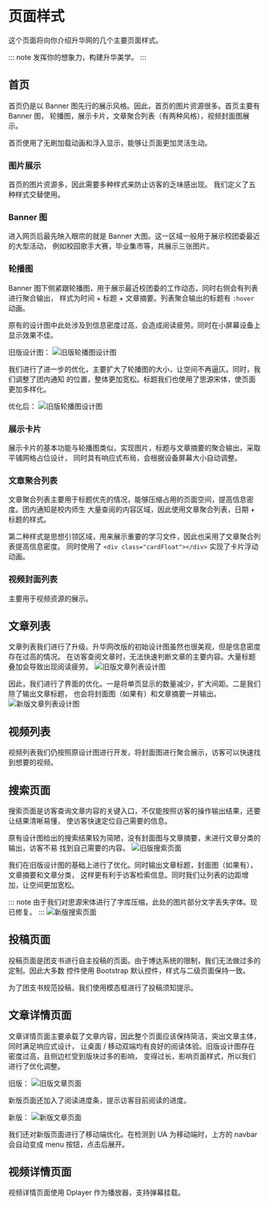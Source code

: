 # 页面样式

这个页面将向你介绍升华网的几个主要页面样式。

::: note
发挥你的想象力，构建升华美学。
:::

## 首页

首页仍是以 Banner 图先行的展示风格。因此，首页的图片资源很多。首页主要有 Banner 图，
轮播图，展示卡片，文章聚合列表（有两种风格），视频封面图展示。

首页使用了无刷加载动画和浮入显示，能够让页面更加灵活生动。

### 图片展示

首页的图片资源多，因此需要多种样式来防止访客的乏味感出现。
我们定义了五种样式交替使用。

### Banner 图

进入网页后最先映入眼帘的就是 Banner 大图。这一区域一般用于展示校团委最近的大型活动，
例如校园歌手大赛，毕业集市等，共展示三张图片。

### 轮播图

Banner 图下侧紧跟轮播图，用于展示最近校团委的工作动态，同时右侧会有列表进行聚合输出，
样式为时间 + 标题 + 文章摘要。列表聚合输出的标题有 ```:hover``` 动画。

原有的设计图中此处涉及到信息密度过高，会造成阅读疲劳。同时在小屏幕设备上显示效果不佳。

旧版设计图：
![旧版轮播图设计图](style-oldWorkSection.png)

我们进行了进一步的优化，主要扩大了轮播图的大小，让空间不再逼仄。同时，我们调整了团内通知
的位置，整体更加宽松。标题我们也使用了思源宋体，使页面更加多样化。

优化后：
![旧版轮播图设计图](style-newWorkSection.png)

### 展示卡片

展示卡片的基本功能与轮播图类似，实现图片，标题与文章摘要的聚合输出，采取平铺网格占位设计，
同时具有响应式布局，会根据设备屏幕大小自动调整。

### 文章聚合列表

文章聚合列表主要用于标题优先的情况，能够压缩占用的页面空间，提高信息密度。团内通知是校内师生
大量查阅的内容区域，因此使用文章聚合列表，日期 + 标题的样式。

第二种样式是思想引领区域，用来展示重要的学习文件，因此也采用了文章聚合列表提高信息密度。
同时使用了 ```<div class="cardFloat"></div>``` 实现了卡片浮动动画。

### 视频封面列表

主要用于视频资源的展示。

## 文章列表

文章列表我们进行了升级。升华网改版的初始设计图虽然也很美观，但是信息密度存在过高的情况。
在访客查阅文章时，无法快速判断文章的主要内容。大量标题叠加会导致出现阅读疲劳。
![旧版文章列表设计图](style-oldPassageList.png)

因此，我们进行了界面的优化。一是将单页显示的数量减少，扩大间距。二是我们除了输出文章标题，
也会将封面图（如果有）和文章摘要一并输出。
![新版文章列表设计图](style-newPassageList.png)

## 视频列表

视频列表我们仍按照原设计图进行开发，将封面图进行聚合展示，访客可以快速找到想要的视频。

## 搜索页面

搜索页面是访客查询文章内容的关键入口，不仅能按照访客的操作输出结果，还要让结果清晰易懂，
使访客快速定位自己需要的信息。

原有设计图给出的搜索结果较为简陋，没有封面图与文章摘要，未进行文章分类的输出，访客不易
找到自己需要的内容。
![旧版搜索页面](style-oldSearch.png)

我们在旧版设计图的基础上进行了优化。同时输出文章标题，封面图（如果有），文章摘要和文章分类，
这样更有利于访客检索信息。同时我们让列表的边距增加，让空间更加宽松。

::: note
由于我们对思源宋体进行了字库压缩，此处的图片部分文字丢失字体。现已修复。
:::
![新版搜索页面](style-newSearch.png)

## 投稿页面

投稿页面是团支书进行自主投稿的页面。由于博达系统的限制，我们无法做过多的定制。因此大多数
控件使用 Bootstrap 默认控件，样式与二级页面保持一致。

为了团支书规范投稿，我们使用模态框进行了投稿须知提示。

## 文章详情页面

文章详情页面主要承载了文章内容，因此整个页面应该保持简洁，突出文章主体，同时满足响应式设计，
让桌面 / 移动双端均有良好的阅读体验。旧版设计图存在密度过高，且侧边栏受到版块过多的影响，
变得过长，影响页面样式，所以我们进行了优化调整。

旧版：
![旧版文章页面](style-oldPassage.png)

新版页面还加入了阅读进度条，提示访客目前阅读的进度。

新版：
![新版文章页面](style-newPassage.png)

我们还对新版页面进行了移动端优化。在检测到 UA 为移动端时，上方的 navbar 会自动变成 menu 按钮，点击后展开。

## 视频详情页面

视频详情页面使用 Dplayer 作为播放器，支持弹幕挂载。
